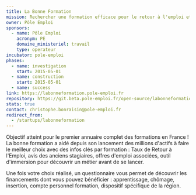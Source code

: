 ```yaml
---
title: La Bonne Formation
mission: Rechercher une formation efficace pour le retour à l'emploi et découvrir les financements possibles
owner: Pôle Emploi
sponsors: 
  - name: Pôle Emploi
    acronym: PE
    domaine_ministeriel: travail
    type: operateur
incubator: pole-emploi
phases:
  - name: investigation
    start: 2015-05-01
  - name: construction
    start: 2015-05-01    
  - name: success
link: https://labonneformation.pole-emploi.fr
repository: https://git.beta.pole-emploi.fr/open-source/labonneformation
stats: true
contact: christophe.bonraisin@pole-emploi.fr
redirect_from:
  - /startups/labonneformation
---
```


Objectif atteint pour le premier annuaire complet des formations en France ! La bonne formation a aidé depuis son lancement des millions d'actifs à faire le meilleur choix avec des infos clés par formation : Taux de Retour à l'Emploi, avis des anciens stagiaires, offres d'emploi associées, outil d'immersion pour découvrir un métier avant de se lancer.  

Une fois votre choix réalisé, un questionnaire vous permet de découvrir les financements dont vous pouvez bénéficier : apprentissage, chômage, insertion, compte personnel formation, dispositif spécifique de la région. 
